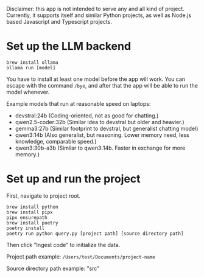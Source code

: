 Disclaimer: this app is not intended to serve any and all kind of project.
Currently, it supports itself and similar Python projects, as well as Node.js based Javascript and Typescript projects.

# Set up the LLM backend
```
brew install ollama
ollama run [model]
```

You have to install at least one model before the app will work.
You can escape with the command `/bye`, and after that the app will be able to run the model whenever.

Example models that run at reasonable speed on laptops:
- devstral:24b (Coding-oriented, not as good for chatting.)
- qwen2.5-coder:32b (Similar idea to devstral but older and heavier.)
- gemma3:27b (Similar footprint to devstral, but generalist chatting model)
- qwen3:14b (Also generalist, but reasoning. Lower memory need, less knowledge, comparable speed.)
- qwen3:30b-a3b (Similar to qwen3:14b. Faster in exchange for more memory.)

# Set up and run the project
First, navigate to project root.

```
brew install python
brew install pipx
pipx ensurepath
brew install poetry
poetry install
poetry run python query.py [project path] [source directory path]
```

Then click "Ingest code" to initialize the data.

Project path example: `/Users/test/Documents/project-name`

Source directory path example: "src"
